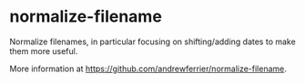 # normalize-filename

Normalize filenames, in particular focusing on shifting/adding dates to make them more useful.

More information at https://github.com/andrewferrier/normalize-filename.

